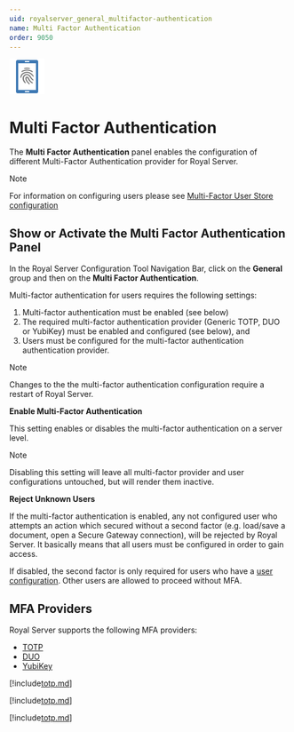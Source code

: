 ```yaml
---
uid: royalserver_general_multifactor-authentication
name: Multi Factor Authentication
order: 9050
---
```


<img src="/r2023/images/RoyalServer/Svg/SVG_MFA_32.svg" class="icon-left icon-lg" alt="" />

# Multi Factor Authentication

The **Multi Factor Authentication** panel enables the configuration of different Multi-Factor Authentication provider for Royal Server.

> [!NOTE]
> For information on configuring users please see [Multi-Factor User Store configuration](./mfa-user-store.md)

## Show or Activate the Multi Factor Authentication Panel

In the Royal Server Configuration Tool Navigation Bar, click on the **General** group and then on the **Multi Factor Authentication**.

Multi-factor authentication for users requires the following settings:

1. Multi-factor authentication must be enabled (see below)
2. The required multi-factor authentication provider (Generic TOTP, DUO or YubiKey) must be enabled and configured (see below), and
3. Users must be configured for the multi-factor authentication authentication provider.

> [!NOTE]
> Changes to the the multi-factor authentication configuration require a restart of Royal Server.

**Enable Multi-Factor Authentication**

This setting enables or disables the multi-factor authentication on a server level.

> [!NOTE]
> Disabling this setting will leave all multi-factor provider and user configurations untouched, but will render them inactive.

**Reject Unknown Users**

If the multi-factor authentication is enabled, any not configured user who attempts an action which secured without a second factor (e.g. load/save a document, open a Secure Gateway connection), will be rejected by Royal Server. It basically means that all users must be configured in order to gain access.

If disabled, the second factor is only required for users who have a [user configuration](./mfa-user-store.md). Other users are allowed to proceed without MFA.

## MFA Providers

Royal Server supports the following MFA providers:

- [TOTP](#totp)
- [DUO](#duo)
- [YubiKey](#yubikey)

[!include[totp.md](./_mfa/totp.md)]

[!include[totp.md](./_mfa/duo.md)]

[!include[totp.md](./_mfa/yubikey.md)]
